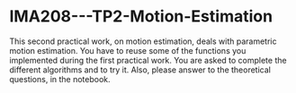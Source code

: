 # IMA208---TP2-Motion-Estimation
This second practical work, on motion estimation, deals with parametric motion estimation. You have to reuse some of the functions you implemented during the first practical work.  You are asked to complete the different algorithms and to try it. Also, please answer to the theoretical questions, in the notebook.
